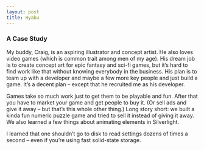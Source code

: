 ```yaml
---
layout: post
title: Hyaku
---
```


### A Case Study

My buddy, Craig, is an aspiring illustrator and concept artist. He also loves video games (which is common trait among men of my age). His dream job is to create concept art for epic fantasy and sci-fi games, but it’s hard to find work like that without knowing everybody in the business. His plan is to team up with a developer and maybe a few more key people and just build a game. It’s a decent plan – except that he recruited me as his developer.

Games take so much work just to get them to be playable and fun. After that you have to market your game and get people to buy it. (Or sell ads and give it away – but that’s this whole other thing.) Long story short: we built a kinda fun numeric puzzle game and tried to sell it instead of giving it away. We also learned a few things about animating elements in Silverlight.

I learned that one shouldn’t go to disk to read settings dozens of times a second – even if you’re using fast solid-state storage.
